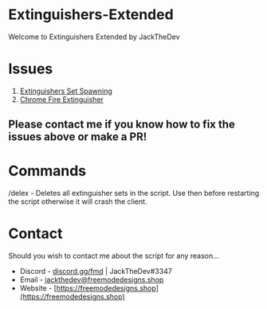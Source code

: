 # Extinguishers-Extended

Welcome to Extinguishers Extended by JackTheDev

# Issues

1. [Extinguishers Set Spawning](https://github.com/JackTheDevFMD/Extinguishers-Extended/issues/2)
2. [Chrome Fire Extinguisher](https://github.com/JackTheDevFMD/Extinguishers-Extended/issues/1)

## Please contact me if you know how to fix the issues above or make a PR!

# Commands
/delex - Deletes all extinguisher sets in the script. Use then before restarting the script otherwise it will crash the client.


# Contact

Should you wish to contact me about the script for any reason...

- Discord - [discord.gg/fmd](https://discord.gg/fmd) | JackTheDev#3347
- Email - jackthedev@freemodedesigns.shop
- Website - [https://freemodedesigns.shop](https://freemodedesigns.shop)


